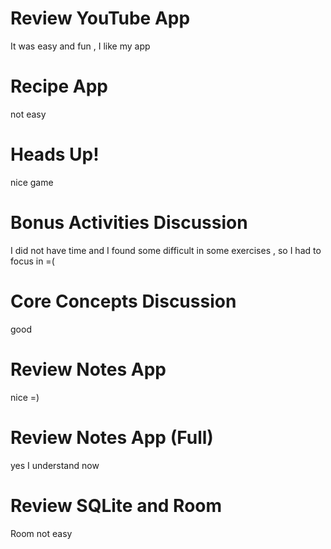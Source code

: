 # Review YouTube App
It was easy and fun , I like my app

# Recipe App
not easy

# Heads Up!
nice game

# Bonus Activities Discussion
I did not have time and I found some difficult in some exercises , so I had to focus in =(

# Core Concepts Discussion
good

# Review Notes App
nice =)

# Review Notes App (Full)
yes I understand now


# Review SQLite and Room
Room not easy 
